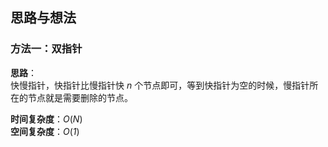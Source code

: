 ## 思路与想法
### 方法一：双指针
**思路**：  
快慢指针，快指针比慢指针快 *n* 个节点即可，等到快指针为空的时候，慢指针所在的节点就是需要删除的节点。


**时间复杂度**：*O*(*N*)  
**空间复杂度**：*O*(*1*)
